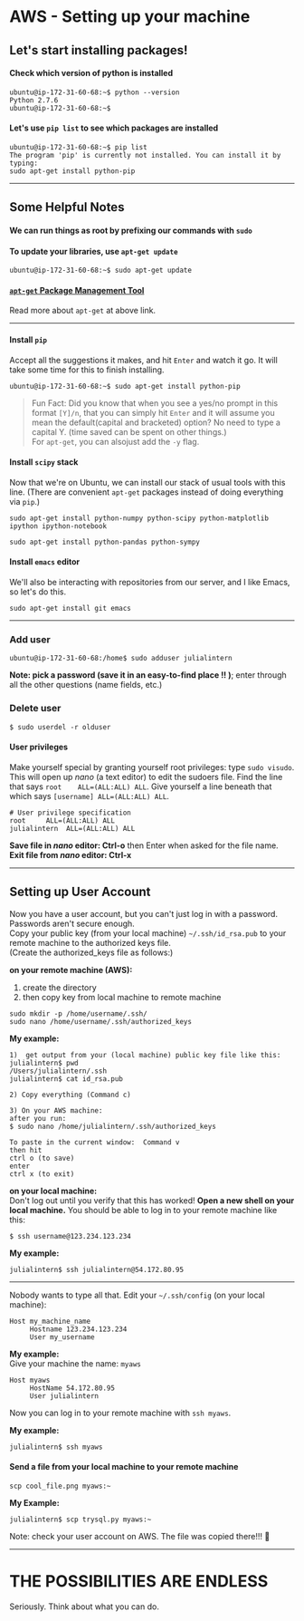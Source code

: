 # AWS - Setting up your machine
## Let's start installing packages!

#### Check which version of python is installed
```console
ubuntu@ip-172-31-60-68:~$ python --version
Python 2.7.6
ubuntu@ip-172-31-60-68:~$
```
#### Let's use `pip list` to see which packages are installed
```console
ubuntu@ip-172-31-60-68:~$ pip list
The program 'pip' is currently not installed. You can install it by typing:
sudo apt-get install python-pip
```
---
## Some Helpful Notes

#### We can run things as root by prefixing our commands with `sudo`
#### To update your libraries, use `apt-get update`
```
ubuntu@ip-172-31-60-68:~$ sudo apt-get update
```
#### [`apt-get` Package Management Tool](https://help.ubuntu.com/12.04/serverguide/apt-get.html)   
Read more about `apt-get` at above link.  


---

#### Install `pip`
Accept all the suggestions it makes, and hit `Enter` and watch it go.  It will take some time for this to finish installing.    
```
ubuntu@ip-172-31-60-68:~$ sudo apt-get install python-pip
```  
> Fun Fact:  Did you know that when you see a yes/no prompt in this format `[Y]/n`, that you can simply hit `Enter` and it will assume you mean the default(capital and bracketed) option?  No need to type a capital Y.  (time saved can be spent on other things.)  
For `apt-get`, you can alsojust add the `-y` flag.  

#### Install `scipy` stack
Now that we're on Ubuntu, we can install our stack of usual tools with this line. (There are convenient `apt-get` packages instead of doing everything via `pip`.)
```console
sudo apt-get install python-numpy python-scipy python-matplotlib ipython ipython-notebook
```
```console
sudo apt-get install python-pandas python-sympy
```

#### Install `emacs` editor
We'll also be interacting with repositories from our server, and I like Emacs, so let's do this.  
```console
sudo apt-get install git emacs
```

---

### Add user
```console
ubuntu@ip-172-31-60-68:/home$ sudo adduser julialintern
```
**Note:  pick a password (save it in an easy-to-find place !! )**; enter through all the other questions (name fields, etc.)  

### Delete user
```console
$ sudo userdel -r olduser
```

#### User privileges  
Make yourself special by granting yourself root privileges: type `sudo visudo`. This will open up _nano_ (a text editor) to edit the sudoers file. Find the line that says `root    ALL=(ALL:ALL) ALL`. Give yourself a line beneath that which says `[username] ALL=(ALL:ALL) ALL`.  
```
# User privilege specification
root     ALL=(ALL:ALL) ALL
julialintern  ALL=(ALL:ALL) ALL
```
**Save file in _nano_ editor:  Ctrl-o** then Enter when asked for the file name.    
**Exit file from _nano_ editor: Ctrl-x**  

----

## Setting up User Account

Now you have a user account, but you can't just log in with a password. Passwords aren't secure enough.  
Copy your public key (from your local machine) `~/.ssh/id_rsa.pub` to your remote machine to the authorized keys file.  
(Create the authorized_keys file as follows:)  

**on your remote machine (AWS):**  
1.  create the directory  
2.  then copy key from local machine to remote machine  
```console
sudo mkdir -p /home/username/.ssh/
sudo nano /home/username/.ssh/authorized_keys
```

**My example:**  
```
1)  get output from your (local machine) public key file like this:
julialintern$ pwd
/Users/julialintern/.ssh
julialintern$ cat id_rsa.pub

2) Copy everything (Command c)

3) On your AWS machine:  
after you run:
$ sudo nano /home/julialintern/.ssh/authorized_keys

To paste in the current window:  Command v
then hit  
ctrl o (to save)  
enter
ctrl x (to exit)
```
**on your local machine:**   
Don't log out until you verify that this has worked! **Open a new shell on your local machine.** You should be able to log in to your remote machine like this:
```console
$ ssh username@123.234.123.234
```
**My example:**  
```console
julialintern$ ssh julialintern@54.172.80.95
```

---

Nobody wants to type all that. Edit your `~/.ssh/config` (on your local machine):

```
Host my_machine_name
     Hostname 123.234.123.234
     User my_username
```
**My example:**  
Give your machine the name: `myaws`
```
Host myaws
     HostName 54.172.80.95
     User julialintern
```
Now you can log in to your remote machine with `ssh myaws`.

**My example:**  
```
julialintern$ ssh myaws
```

#### Send a file from your local machine to your remote machine
```
scp cool_file.png myaws:~
```
**My Example:**  
```
julialintern$ scp trysql.py myaws:~
```
Note:  check your user account on AWS.  The file was copied there!!! :clap:

---

# THE POSSIBILITIES ARE ENDLESS

Seriously. Think about what you can do.

